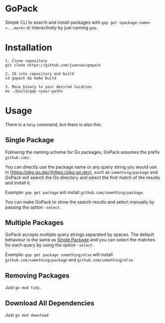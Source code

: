 # GoPack

Simple CLI to search and install packages with `gop get <package-name> <...more>` or interactively by just running `gop`.

# Installation

```
1. Clone repository
git clone https://github.com/juancwu/gopack

2. CD into repository and build
cd gopack && make build

3. Move binary to your desired location
mv ./build/gop <your-path>
```

# Usage

There is a `help` command, but there is also this.

## Single Package

Following the naming scheme for Go packages, GoPack assumes the prefix `github.com/`.

You can directly use the package name or any query string you would use in [https://pkg.go.dev](https://pkg.go.dev), such as `something/package` and GoPack will search the Go directory
and select the first match of the results and install it.

Example: `gop get package` will install `github.com/something/package`.

You can make GoPack to show the search results and select manually by passing the option `-select`.

## Multiple Packages

GoPack accepts multiple query strings separated by spaces. The default behaviour is the same as [Single Package](#single-package) and you can select the matches for each query
by using the option `-select`.

Example: `gop get package something/else` will install `github.com/something/package` and `github.com/something/else`.

## Removing Packages

Just `go mod tidy`.

## Download All Dependencies

Just `go mod download`
